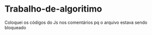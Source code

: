 # Trabalho-de-algoritimo
Coloquei os códigos do Js nos comentários pq o arquivo estava sendo bloqueado
